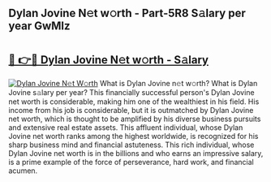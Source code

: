 ## Dylan Jovine N𝚎t w𝚘rth - Part-5R8 S𝚊lary per year GwMlz

# <h2><a href="http://gc4e59.nevu.top/?p=Dylan+Jovine">🔗 👉🔴 Dylan Jovine N𝚎t w𝚘rth - S𝚊lary</a></h2>

[![Dylan Jovine N𝚎t W𝚘rth](https://i.imgur.com/Oavwk0R.jpeg)](http://gc4e59.nevu.top/?p=Dylan+Jovine)
What is Dylan Jovine n𝚎t w𝚘rth? What is Dylan Jovine s𝚊lary per year?
This financially successful person's Dylan Jovine net worth is considerable, making him one of the wealthiest in his field. His income from his job is considerable, but it is outmatched by Dylan Jovine net worth, which is thought to be amplified by his diverse business pursuits and extensive real estate assets. This affluent individual, whose Dylan Jovine net worth ranks among the highest worldwide, is recognized for his sharp business mind and financial astuteness. This rich individual, whose Dylan Jovine net worth is in the billions and who earns an impressive salary, is a prime example of the force of perseverance, hard work, and financial acumen.
